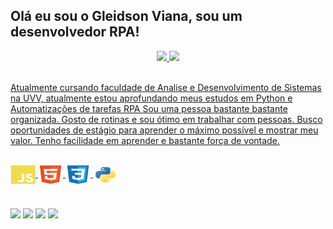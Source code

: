 ## Olá eu sou o Gleidson Viana, sou um desenvolvedor RPA!

  <div align="center">
  <a href="https://github.com/ThMeloDev">
  <img height="180em" src="https://github-readme-stats.vercel.app/api?username=GleidsonVian&show_icons=true&theme=material-palenight&include_all_commits=true&count_private=true"/>
  <img height="180em" src="https://github-readme-stats.vercel.app/api/top-langs/?username=GleidsonVian&layout=compact&langs_count=7&theme=material-palenight"/>
</div>
<div style="display: inline_block"><br>


Atualmente cursando faculdade de Analise e Desenvolvimento de Sistemas na UVV, atualmente estou aprofundando meus estudos em Python e Automatizações de tarefas RPA
Sou uma pessoa bastante bastante organizada. Gosto de rotinas e sou ótimo em trabalhar com pessoas.
Busco oportunidades de estágio para aprender o máximo possível e mostrar meu valor. Tenho facilidade em aprender e bastante força de vontade.

<div style="display: inline_block"><br>
  <img align="center" alt="Gleidson-Js" height="30" width="40" src="https://raw.githubusercontent.com/devicons/devicon/master/icons/javascript/javascript-plain.svg">
  <img align="center" alt="Gleidson-HTML" height="30" width="40" src="https://raw.githubusercontent.com/devicons/devicon/master/icons/html5/html5-original.svg">
  <img align="center" alt="Gleidson-CSS" height="30" width="40" src="https://raw.githubusercontent.com/devicons/devicon/master/icons/css3/css3-original.svg">
  <img align="center" alt="Gleidson-Python" height="30" width="40" src="https://raw.githubusercontent.com/devicons/devicon/master/icons/python/python-original.svg">
</div>

#

 
<div> 
  <a href="https://www.instagram.com/gleidcruz/" target="_blank"><img src="https://img.shields.io/badge/-Instagram-%23E4405F?style=for-the-badge&logo=instagram&logoColor=white" target="_blank"></a>
 <a href="" target="_blank"><img src="https://img.shields.io/badge/Discord-7289DA?style=for-the-badge&logo=discord&logoColor=white" target="_blank"></a> 
  <a href = "mailto:gleidson.social@outlook.com"><img src="https://img.shields.io/badge/-Gmail-%23333?style=for-the-badge&logo=gmail&logoColor=white" target="_blank"></a>
  <a href="https://www.linkedin.com/in/gleidson-viana/" target="_blank"><img src="https://img.shields.io/badge/-LinkedIn-%230077B5?style=for-the-badge&logo=linkedin&logoColor=white" target="_blank"></a> 
  
</div>
